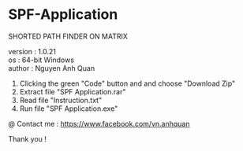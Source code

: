 # SPF-Application
SHORTED PATH FINDER ON MATRIX  

version : 1.0.21 \
os : 64-bit Windows \
author : Nguyen Anh Quan


1. Clicking the green "Code" button and and choose "Download Zip"
2. Extract file "SPF Application.rar"
3. Read file "Instruction.txt"
4. Run file "SPF Application.exe" 

@ Contact me : https://www.facebook.com/vn.anhquan

Thank you !



